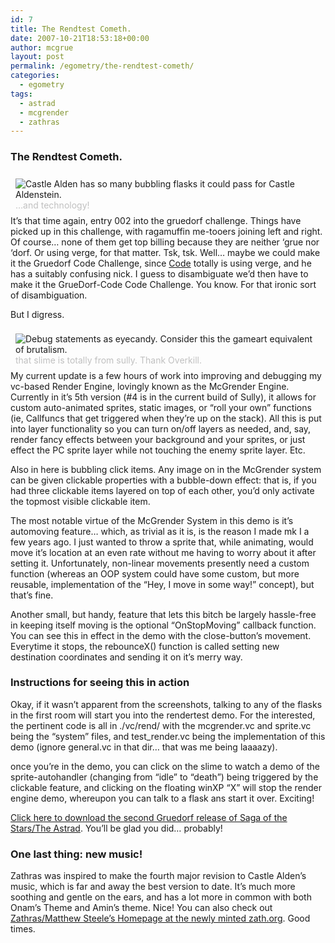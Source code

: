 ```yaml
---
id: 7
title: The Rendtest Cometh.
date: 2007-10-21T18:53:18+00:00
author: mcgrue
layout: post
permalink: /egometry/the-rendtest-cometh/
categories:
  - egometry
tags:
  - astrad
  - mcgrender
  - zathras
---
```

### The Rendtest Cometh.

<div style="float: right; padding: 4px; margin: 4px;">
  <img src=/files/gruedorf_challenge/002/2007-10-21_0_science!.png alt="Castle Alden has so many bubbling flasks it could pass for Castle Aldenstein."><br /><span style="color: silver; font-size: -1;">&#8230;and technology!</span>
</div>

It&#8217;s that time again, entry 002 into the gruedorf challenge. Things have picked up in this challenge, with ragamuffin me-tooers joining left and right. Of course&#8230; none of them get top billing because they are neither &#8216;grue nor &#8216;dorf. Or using verge, for that matter. Tsk, tsk. Well&#8230; maybe we could make it the Gruedorf Code Challenge, since <a href=http://codesgame.3host.biz/wordpress/ target=_new>Code</a> totally is using verge, and he has a suitably confusing nick. I guess to disambiguate we&#8217;d then have to make it the GrueDorf-Code Code Challenge. You know. For that ironic sort of disambiguation.

But I digress.

<div style="float: left; padding: 4px; margin: 4px;">
  <img src=/files/gruedorf_challenge/002/2007-10-21_1_rendtest.png alt="Debug statements as eyecandy. Consider this the gameart equivalent of brutalism."><br /><span style="color: silver; font-size: -1;">that slime is totally from sully. Thank Overkill.</span>
</div>

My current update is a few hours of work into improving and debugging my vc-based Render Engine, lovingly known as the McGrender Engine. Currently in it&#8217;s 5th version (#4 is in the current build of Sully), it allows for custom auto-animated sprites, static images, or &#8220;roll your own&#8221; functions (ie, Callfuncs that get triggered when they&#8217;re up on the stack). All this is put into layer functionality so you can turn on/off layers as needed, and, say, render fancy effects between your background and your sprites, or just effect the PC sprite layer while not touching the enemy sprite layer. Etc.

Also in here is bubbling click items. Any image on in the McGrender system can be given clickable properties with a bubble-down effect: that is, if you had three clickable items layered on top of each other, you&#8217;d only activate the topmost visible clickable item.

The most notable virtue of the McGrender System in this demo is it&#8217;s automoving feature&#8230; which, as trivial as it is, is the reason I made mk I a few years ago. I just wanted to throw a sprite that, while animating, would move it&#8217;s location at an even rate without me having to worry about it after setting it. Unfortunately, non-linear movements presently need a custom function (whereas an OOP system could have some custom, but more reusable, implementation of the &#8220;Hey, I move in some way!&#8221; concept), but that&#8217;s fine.

Another small, but handy, feature that lets this bitch be largely hassle-free in keeping itself moving is the optional &#8220;OnStopMoving&#8221; callback function. You can see this in effect in the demo with the close-button&#8217;s movement. Everytime it stops, the rebounceX() function is called setting new destination coordinates and sending it on it&#8217;s merry way.

### Instructions for seeing this in action

Okay, if it wasn&#8217;t apparent from the screenshots, talking to any of the flasks in the first room will start you into the rendertest demo. For the interested, the pertinent code is all in ./vc/rend/ with the mcgrender.vc and sprite.vc being the &#8220;system&#8221; files, and test_render.vc being the implementation of this demo (ignore general.vc in that dir&#8230; that was me being laaaazy).

once you&#8217;re in the demo, you can click on the slime to watch a demo of the sprite-autohandler (changing from &#8220;idle&#8221; to &#8220;death&#8221;) being triggered by the clickable feature, and clicking on the floating winXP &#8220;X&#8221; will stop the render engine demo, whereupon you can talk to a flask ans start it over. Exciting!

<a href=/files/gruedorf\_challenge/002/sots\_2007-10-21_002.rar>Click here to download the second Gruedorf release of Saga of the Stars/The Astrad</a>. You&#8217;ll be glad you did&#8230; probably!

### One last thing: new music!

Zathras was inspired to make the fourth major revision to Castle Alden&#8217;s music, which is far and away the best version to date. It&#8217;s much more soothing and gentle on the ears, and has a lot more in common with both Onam&#8217;s Theme and Amin&#8217;s theme. Nice! You can also check out <a href=http://www.zath.org target=_new>Zathras/Matthew Steele&#8217;s Homepage at the newly minted zath.org</a>. Good times.